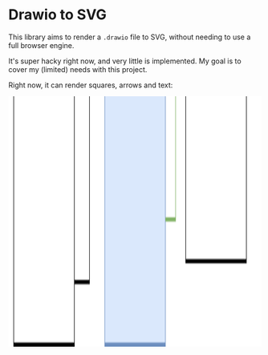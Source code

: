 # Drawio to SVG

This library aims to render a `.drawio` file to SVG, without needing to use a full browser engine.

It's super hacky right now, and very little is implemented. My goal is to cover my (limited) needs with this project.

Right now, it can render squares, arrows and text:

<img src="https://github.com/DavidVentura/drawio-to-svg/blob/master/output/first.svg" height="500"/>

